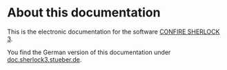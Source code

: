 # About this documentation

This is the electronic documentation for the software [CONFIRE SHERLOCK 3](https://sherlock.stueber.co.uk).

You find the German version of this documentation under [doc.sherlock3.stueber.de](https://doc.sherlock3.stueber.de).
